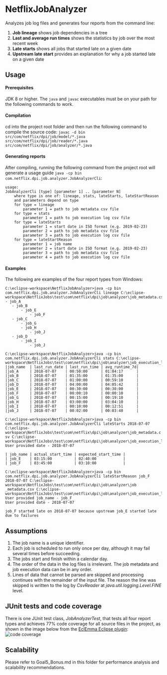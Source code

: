 # NetflixJobAnalyzer
Analyzes job log files and generates four reports from the command line:
1. **Job lineage** shows job dependencies in a tree
1. **Last and average run times** shows the statistics by job over the most recent week
1. **Late starts** shows all jobs that started late on a given date
1. **Upstream late start** provides an explanation for why a job started late on a given date

## Usage
#### Prerequisites
JDK 8 or higher.  The `java` and `javac` executables must be on your path for the following commands to work.
#### Compilation
cd into the project root folder and then run the following command to compile the source code:
`javac -d bin src/com/netflix/dpi/job/model/*.java src/com/netflix/dpi/job/reader/*.java src/com/netflix/dpi/job/analyzer/*.java`
#### Generating reports
After compiling, running the following command from the project root will generate a usage guide `java -cp bin com.netflix.dpi.job.analyzer.JobAnalyzerCli`:
```
usage:
JobAnalyzerCli [type] [parameter 1] .. [parameter N]
    where type is one of: lineage, stats, lateStarts, lateStartReason
    and parameters depend on type
    for type = lineage
        parameter 1 = path to job metadata csv file
    for type = stats
        parameter 1 = path to job execution log csv file
    for type = lateStarts
        parameter 1 = start date in ISO format (e.g. 2019-02-23)
        parameter 2 = path to job metadata csv file
        parameter 3 = path to job execution log csv file
    for type = lateStartReason
        parameter 1 = job name
        parameter 2 = start date in ISO format (e.g. 2019-02-23)
        parameter 3 = path to job metadata csv file
        parameter 4 = path to job execution log csv file
 ```
 #### Examples
 The following are examples of the four report types from Windows:
 ```
 C:\eclipse-workspace\NetflixJobAnalyzer>java -cp bin com.netflix.dpi.job.analyzer.JobAnalyzerCli lineage C:\eclipse-workspace\NetflixJobs\test\com\netflix\dpi\job\analyzer\job_metadata.csv
- job_A
    - job_B
        - job_E
            - job_F
    - job_C
        - job_G
        - job_H
            - job_J
    - job_D
        - job_I
            - job_J

C:\eclipse-workspace\NetflixJobAnalyzer>java -cp bin com.netflix.dpi.job.analyzer.JobAnalyzerCli stats C:\eclipse-workspace\NetflixJobs\test\com\netflix\dpi\job\analyzer\job_execution_log.csv
|job_name  | last_run_date | last_run_time | avg_runtime_7d|
|job_A     | 2018-07-07    | 00:50:00      | 01:04:17      |
|job_B     | 2018-07-07    | 01:35:00      | 01:35:00      |
|job_C     | 2018-07-07    | 01:00:00      | 00:59:10      |
|job_D     | 2018-07-07    | 04:00:00      | 04:05:42      |
|job_E     | 2018-07-07    | 00:30:00      | 00:30:00      |
|job_F     | 2018-07-07    | 00:00:10      | 00:00:10      |
|job_G     | 2018-07-07    | 00:15:00      | 00:19:10      |
|job_H     | 2018-07-07    | 03:00:00      | 03:04:10      |
|job_I     | 2018-07-07    | 00:10:00      | 00:12:51      |
|job_J     | 2018-07-07    | 00:02:00      | 00:03:40      |

C:\eclipse-workspace\NetflixJobAnalyzer>java -cp bin com.netflix.dpi.job.analyzer.JobAnalyzerCli lateStarts 2018-07-07 C:\eclipse-workspace\NetflixJobs\test\com\netflix\dpi\job\analyzer\job_metadata.c
sv C:\eclipse-workspace\NetflixJobs\test\com\netflix\dpi\job\analyzer\job_execution_log.csv
User provided date - 2018-07-07

| job_name | actual_start_time | expected_start_time |
| job_E    | 03:15:00          | 02:40:00            |
| job_F    | 03:45:00          | 03:10:00            |

C:\eclipse-workspace\NetflixJobAnalyzer>java -cp bin com.netflix.dpi.job.analyzer.JobAnalyzerCli lateStartReason job_F 2018-07-07 C:\eclipse-workspace\NetflixJobs\test\com\netflix\dpi\job\analyzer\job
_metadata.csv C:\eclipse-workspace\NetflixJobs\test\com\netflix\dpi\job\analyzer\job_execution_log.csv
User provided job_name - job_F
User provided date - 2018-07-07

job_F started late on 2018-07-07 because upstream job_E started late due to failures

 ```
 ## Assumptions
 1. The job name is a unique identifier.
 1. Each job is scheduled to run only once per day, although it may fail several times before succeeding.
 1. The jobs start and finish within a calendar day.
 1. The order of the data in the log files is irrelevant.  The job metadata and job execution data can be in any order.
 1. Lines of data that cannot be parsed are skipped and processing continues with the remainder of the input file.  The reason the line was skipped is written to the log by *CsvReader* at *java.util.logging.Level.FINE* level.

## JUnit tests and code coverage
There is one JUnit test class, *JobAnalyzerTest*, that tests all four report types and achieves 77% code coverage for all source files in the project, as shown in the image below from the [EclEmma Eclipse plugin](https://www.eclemma.org/):
![code coverage](https://i.imgur.com/qG5Vs3A.png)

## Scalability
Please refer to Goal5_Bonus.md in this folder for performance analysis and scalability recommendations.
